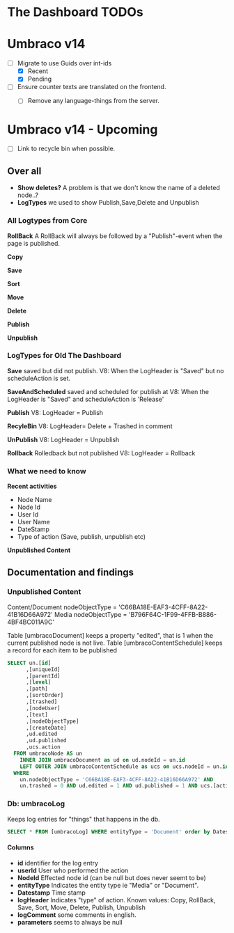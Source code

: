 # The Dashboard TODOs

# Umbraco v14

* [ ] Migrate to use Guids over int-ids
  * [x] Recent
  * [x] Pending
* [ ] Ensure counter texts are translated on the frontend.
  * [ ] Remove any language-things from the server.


# Umbraco v14 - Upcoming
* [ ] Link to recycle bin when possible.

## Over all


* **Show deletes?** A problem is that we don't know the name of a deleted node..? 
* **LogTypes** we used to show Publish,Save,Delete and Unpublish

### All Logtypes from Core

**RollBack**
A RollBack will always be followed by a "Publish"-event when the page is published.

**Copy**

**Save**

**Sort**

**Move**

**Delete**

**Publish**

**Unpublish**

### LogTypes for Old The Dashboard
**Save**
saved but did not publish.
V8: When the LogHeader is "Saved" but no scheduleAction is set.

**SaveAndScheduled**
saved and scheduled for publish at
V8: When the LogHeader is "Saved" and scheduleAction is 'Release'

**Publish**
V8: LogHeader = Publish

**RecyleBin**
V8: LogHeader= Delete + Trashed in comment

**UnPublish**
V8: LogHeader = Unpublish

**Rollback**
Rolledback but not published
V8: LogHeader = Rollback


### What we need to know

**Recent activities**
* Node Name
* Node Id
* User Id
* User Name
* DateStamp
* Type of action (Save, publish, unpublish etc)


**Unpublished Content**



## Documentation and findings

### Unpublished Content

Content/Document nodeObjectType = 'C66BA18E-EAF3-4CFF-8A22-41B16D66A972'
Media nodeObjectType = 'B796F64C-1F99-4FFB-B886-4BF4BC011A9C'


Table [umbracoDocument] keeps a property "edited", that is 1 when the current published node is not live.
Table [umbracoContentSchedule] keeps a record for each item to be published


```sql
SELECT un.[id]
      ,[uniqueId]
      ,[parentId]
      ,[level]
      ,[path]
      ,[sortOrder]
      ,[trashed]
      ,[nodeUser]
      ,[text]
      ,[nodeObjectType]
      ,[createDate]
	  ,ud.edited
	  ,ud.published
	  ,ucs.action
  FROM umbracoNode AS un
	INNER JOIN umbracoDocument as ud on ud.nodeId = un.id
	LEFT OUTER JOIN umbracoContentSchedule as ucs on ucs.nodeId = un.id
  WHERE 
	un.nodeObjectType = 'C66BA18E-EAF3-4CFF-8A22-41B16D66A972' AND
	un.trashed = 0 AND ud.edited = 1 AND ud.published = 1 AND ucs.[action] is null
```


### Db: umbracoLog
Keeps log entries for "things" that happens in the db.

```sql
SELECT * FROM [umbracoLog] WHERE entityType = 'Document' order by Datestamp desc
```

#### Columns
* **id** identifier for the log entry
* **userId** User who performed the action
* **NodeId** Effected node id (can be null but does never seemt to be)
* **entityType** Indicates the entity type ie "Media" or "Document".
* **Datestamp** Time stamp
* **logHeader** Indicates "type" of action. Known values: Copy, RollBack, Save, Sort, Move, Delete, Publish, Unpublish
* **logComment** some comments in english.
* **parameters** seems to always be null


